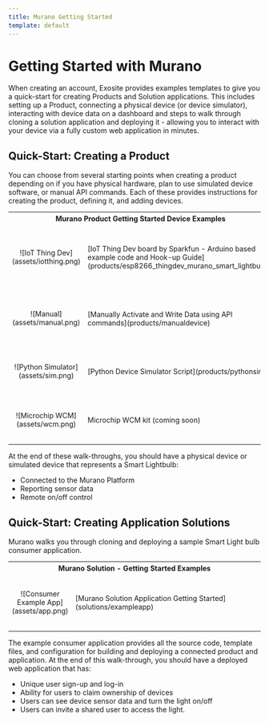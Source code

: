 ```yaml
---
title: Murano Getting Started
template: default
---
```


# Getting Started with Murano
When creating an account, Exosite provides examples templates to give you a quick-start for creating Products and Solution applications.  This includes setting up a Product, connecting a physical device (or device simulator), interacting with device data on a dashboard and steps to walk through cloning a solution application and deploying it - allowing you to interact with your device via a fully custom web application in minutes.

## Quick-Start: Creating a Product
You can choose from several starting points when creating a product depending on if you have physical hardware, plan to use simulated device software, or manual API commands.   Each of these provides instructions for creating the product, defining it, and adding devices.

<table width="100%">
    <tr>
      <th colspan="2" style="font-weight: bold;">Murano Product Getting Started Device Examples</th>
    </tr>
    <tr>
        <td style="text-align: center;">![IoT Thing Dev](assets/iotthing.png)</td>
        <td style="width:80%;padding-top:40px;padding-bottom:40px;">[IoT Thing Dev board by Sparkfun - Arduino based example code and Hook-up Guide](products/esp8266_thingdev_murano_smart_lightbulb)</td>
    </tr>
    <tr>
        <td style="text-align: center;">![Manual](assets/manual.png)</td>
        <td style="width:80%;padding-top:40px;padding-bottom:40px;">[Manually Activate and Write Data using API commands](products/manualdevice)</td>
    </tr>
    <tr>
        <td style="text-align: center;">![Python Simulator](assets/sim.png)</td>
        <td style="width:80%;padding-top:40px;padding-bottom:40px;">[Python Device Simulator Script](products/pythonsim)</td>
    </tr>
    <tr>
        <td style="text-align: center;">![Microchip WCM](assets/wcm.png)</td>
        <td style="width:80%;padding-top:40px;padding-bottom:40px;">Microchip WCM kit (coming soon)</td>
    </tr>
</table>

At the end of these walk-throughs, you should have a physical device or simulated device that represents a Smart Lightbulb:
 * Connected to the Murano Platform
 * Reporting sensor data
 * Remote on/off control


## Quick-Start: Creating Application Solutions
Murano walks you through cloning and deploying a sample Smart Light bulb consumer application.  

<table width="100%">
    <tr>
      <th colspan="2" style="font-weight: bold;">Murano Solution - Getting Started Examples</th>
    </tr>
    <tr>
        <td style="text-align: center;">![Consumer Example App](assets/app.png)</td>
        <td style="width:80%;padding-top:40px;padding-bottom:40px;">[Murano Solution Application Getting Started](solutions/exampleapp)</td>
    </tr>
</table>    

The example consumer application provides all the source code, template files, and configuration for building and deploying a connected product and application.  At the end of this walk-through, you should have a deployed web application that has:
 * Unique user sign-up and log-in
 * Ability for users to claim ownership of devices
 * Users can see device sensor data and turn the light on/off
 * Users can invite a shared user to access the light.  
